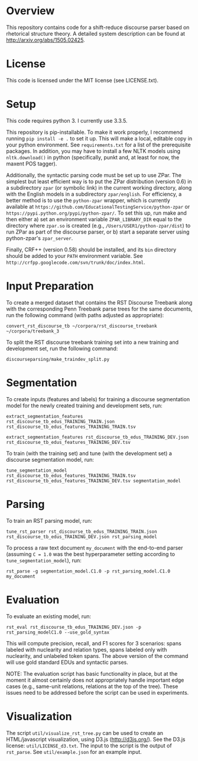 Overview
========

This repository contains code for a shift-reduce discourse parser based on rhetorical structure theory.  A detailed system description can be found at http://arxiv.org/abs/1505.02425.


License
=======

This code is licensed under the MIT license (see LICENSE.txt).


Setup
=====

This code requires python 3.  I currently use 3.3.5.

This repository is pip-installable.  To make it work properly, I recommend running `pip install -e .` to set it up.  This will make a local, editable copy in your python environment.  See `requirements.txt` for a list of the prerequisite packages.  In addition, you may have to install a few NLTK models using `nltk.download()` in python (specifically, punkt and, at least for now, the maxent POS tagger).

Additionally, the syntactic parsing code must be set up to use ZPar.  The simplest but least efficient way is to put the ZPar distribution (version 0.6) in a subdirectory `zpar` (or symbolic link) in the current working directory, along with the English models in a subdirectory `zpar/english`.  For efficiency, a better method is to use the `python-zpar` wrapper, which is currently available at `https://github.com/EducationalTestingService/python-zpar` or `https://pypi.python.org/pypi/python-zpar/`.  To set this up, run make and then either a) set an environment variable `ZPAR_LIBRARY_DIR` equal to the directory where `zpar.so` is created (e.g., `/Users/USER1/python-zpar/dist`) to run ZPar as part of the discourse parser, or b) start a separate server using python-zpar's `zpar_server`.

Finally, CRF++ (version 0.58) should be installed, and its `bin` directory should be added to your `PATH` environment variable.  See `http://crfpp.googlecode.com/svn/trunk/doc/index.html`.

Input Preparation
=================

To create a merged dataset that contains the RST Discourse Treebank along with the corresponding Penn Treebank parse trees for the same documents, run the following command (with paths adjusted as appropriate):

```
convert_rst_discourse_tb ~/corpora/rst_discourse_treebank ~/corpora/treebank_3
```

To split the RST discourse treebank training set into a new training and development set, run the following command:

```
discourseparsing/make_traindev_split.py
```

Segmentation
============

To create inputs (features and labels) for training a discourse segmentation model for the newly created training and development sets, run:

```
extract_segmentation_features rst_discourse_tb_edus_TRAINING_TRAIN.json rst_discourse_tb_edus_features_TRAINING_TRAIN.tsv

extract_segmentation_features rst_discourse_tb_edus_TRAINING_DEV.json rst_discourse_tb_edus_features_TRAINING_DEV.tsv
```

To train (with the training set) and tune (with the development set) a discourse segmentation model, run:

```
tune_segmentation_model rst_discourse_tb_edus_features_TRAINING_TRAIN.tsv rst_discourse_tb_edus_features_TRAINING_DEV.tsv segmentation_model
```

Parsing
=======

To train an RST parsing model, run:

```
tune_rst_parser rst_discourse_tb_edus_TRAINING_TRAIN.json rst_discourse_tb_edus_TRAINING_DEV.json rst_parsing_model
```

To process a raw text document `my_document` with the end-to-end parser (assuming `C = 1.0` was the best hyperparameter setting according to `tune_segmentation_model`), run:

```
rst_parse -g segmentation_model.C1.0 -p rst_parsing_model.C1.0 my_document
```

Evaluation
==========

To evaluate an existing model, run:

```
rst_eval rst_discourse_tb_edus_TRAINING_DEV.json -p rst_parsing_modelC1.0 --use_gold_syntax
```

This will compute precision, recall, and F1 scores for 3 scenarios: spans labeled with nuclearity and relation types, spans labeled only with nuclearity, and unlabeled token spans.  The above version of the command will use gold standard EDUs and syntactic parses.

NOTE: The evaluation script has basic functionality in place, but at the moment it almost certainly does not appropriately handle important edge cases (e.g., same-unit relations, relations at the top of the tree).  These issues need to be addressed before the script can be used in experiments.

Visualization
=============

The script `util/visualize_rst_tree.py` can be used to create an HTML/javascript visualization, using D3.js (http://d3js.org/).  See the D3.js license: `util/LICENSE_d3.txt`.  The input to the script is the output of `rst_parse`.  See `util/example.json` for an example input.
